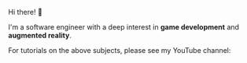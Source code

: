 Hi there! 👋

I'm a software engineer with a deep interest in **game development** and **augmented reality**.

For tutorials on the above subjects, please see my YouTube channel:
